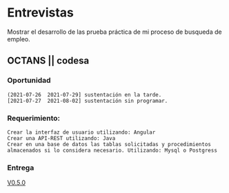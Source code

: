 # Entrevistas
Mostrar el desarrollo de las prueba práctica de mi proceso de busqueda de empleo.

## OCTANS || codesa

### Oportunidad
    (2021-07-26  2021-07-29] sustentación en la tarde.
    [2021-07-27  2021-08-02] sustentación sin programar.

### Requerimiento:
    Crear la interfaz de usuario utilizando: Angular
    Crear una API-REST utilizando: Java
    Crear en una base de datos las tablas solicitadas y procedimientos almacenados si lo considera necesario. Utilizando: Mysql o Postgress

### Entrega
[V0.5.0](https://github.com/juanmanuelgg/Entrevista-OCTANS/releases/tag/V0.5.0)

